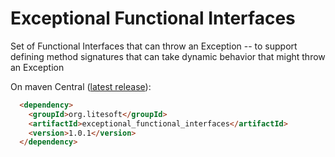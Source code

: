 # Exceptional Functional Interfaces
Set of Functional Interfaces that can throw an Exception -- to support defining method signatures that can take dynamic behavior that might throw an Exception

On maven Central ([latest release](https://mvnrepository.com/artifact/org.litesoft/exceptional_functional_interfaces/1.0.1)):
```html
  <dependency>
    <groupId>org.litesoft</groupId>
    <artifactId>exceptional_functional_interfaces</artifactId>
    <version>1.0.1</version>
  </dependency>
```
